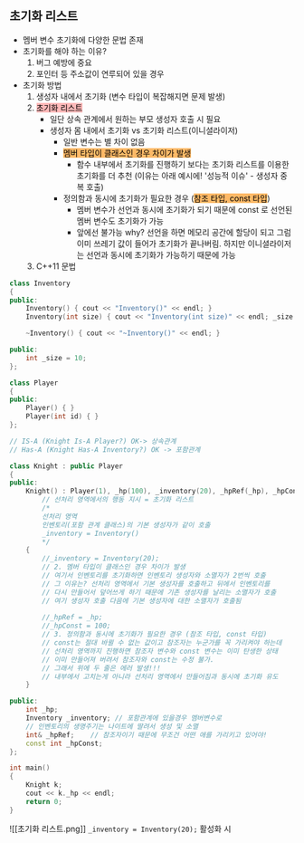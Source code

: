 ## 초기화 리스트
- 멤버 변수 초기화에 다양한 문법 존재
- 초기화를 해야 하는 이유?
	1. 버그 예방에 중요
	2. 포인터 등 주소값이 연루되어 있을 경우
- 초기화 방법
	1. 생성자 내에서 초기화 (변수 타입이 복잡해지면 문제 발생)
	2. <mark style="background: #FF898996;">초기화 리스트</mark>
		- 일단 상속 관계에서 원하는 부모 생성자 호출 시 필요
		- 생성자 몸 내에서 초기화  vs  초기화 리스트(이니셜라이저)
			- 일반 변수는 별 차이 없음
			- <mark style="background: #FFAB45CF;">멤버 타입이 클래스인 경우 차이가 발생</mark>
				- 함수 내부에서 초기화를 진행하기 보다는 초기화 리스트를 이용한 초기화를 더 추천 (이유는 아래 예시에! '성능적 이슈' - 생성자 중복 호출)
			- 정의함과 동시에 초기화가 필요한 경우 (<mark style="background: #FFAB45CF;">참조 타입, const 타입</mark>)
				- 멤버 변수가 선언과 동시에 초기화가 되기 때문에 const 로 선언된 멤버 변수도 초기화가 가능
				- 앞에선 불가능 why? 선언을 하면 메모리 공간에 할당이 되고 그럼 이미 쓰레기 값이 들어가 초기화가 끝나버림. 하지만 이니셜라이저는 선언과 동시에 초기화가 가능하기 때문에 가능
	3. C++11 문법


```cpp
class Inventory
{
public:
	Inventory() { cout << "Inventory()" << endl; }
	Inventory(int size) { cout << "Inventory(int size)" << endl; _size = size;  }

	~Inventory() { cout << "~Inventory()" << endl; }

public:
	int _size = 10;
};

class Player
{
public:
	Player() { }
	Player(int id) { }
};

// IS-A (Knight Is-A Player?) OK-> 상속관계
// Has-A (Knight Has-A Inventory?) OK -> 포함관계

class Knight : public Player
{
public:
	Knight() : Player(1), _hp(100), _inventory(20), _hpRef(_hp), _hpConst(100)
		// 선처리 영역에서의 행동 지시 = 초기화 리스트
		/*
		선처리 영역
		인벤토리(포함 관계 클래스)의 기본 생성자가 같이 호출 
		_inventory = Inventory()
		*/
	{
		//_inventory = Inventory(20);
		// 2. 멤버 타입이 클래스인 경우 차이가 발생
		// 여기서 인벤토리를 초기화하면 인벤토리 생성자와 소멸자가 2번씩 호출
		// 그 이유는? 선처리 영역에서 기본 생성자를 호출하고 뒤에서 인벤토리를
		// 다시 만들어서 덮어쓰게 하기 때문에 기존 생성자를 날리는 소멸자가 호출
		// 여기 생성자 호출 다음에 기본 생성자에 대한 소멸자가 호출됨
		
		//_hpRef = _hp;
		//_hpConst = 100;
		// 3. 정의함과 동시에 초기화가 필요한 경우 (참조 타입, const 타입)
		// const는 절대 바뀔 수 없는 값이고 참조자는 누군가를 꼭 가리켜야 하는데
		// 선처리 영역까지 진행하면 참조자 변수와 const 변수는 이미 탄생한 상태
		// 이미 만들어져 버려서 참조자와 const는 수정 불가.
		// 그래서 위에 두 줄은 에러 발생!!!
		// 내부에서 고치는게 아니라 선처리 영역에서 만들어짐과 동시에 초기화 유도
	}

public:
	int _hp;
	Inventory _inventory; // 포함관계에 있을경우 멤버변수로
	// 인벤토리의 생명주기는 나이트에 딸려서 생성 및 소멸
	int& _hpRef;	// 참조자이기 때문에 무조건 어떤 애를 가리키고 있어야!
	const int _hpConst;
};

int main()
{
	Knight k;
	cout << k._hp << endl;
	return 0;
}
```
![[초기화 리스트.png]]  `_inventory = Inventory(20);` 활성화 시